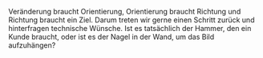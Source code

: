 ﻿Veränderung braucht Orientierung, Orientierung braucht Richtung und Richtung braucht ein Ziel. Darum treten wir gerne
einen Schritt zurück und hinterfragen technische Wünsche. Ist es tatsächlich der Hammer, den ein Kunde braucht, oder ist
es der Nagel in der Wand, um das Bild aufzuhängen?
